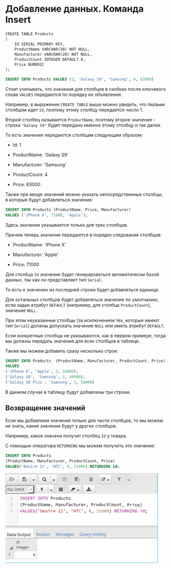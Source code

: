 # Добавление данных. Команда Insert


```
CREATE TABLE Products
(
    Id SERIAL PRIMARY KEY,
    ProductName VARCHAR(30) NOT NULL,
    Manufacturer VARCHAR(20) NOT NULL,
    ProductCount INTEGER DEFAULT 0,
    Price NUMERIC
);

```


```sql
INSERT INTO Products VALUES (1, 'Galaxy S9', 'Samsung', 4, 63000)

```

Стоит учитывать, что значения для столбцов в скобках после ключевого слова `VALUES` передаются по порядку их объявления. 

Например, в выражении `CREATE TABLE` выше можно увидеть, что первым столбцом идет `Id`, поэтому этому столбцу передается число 1. 

Второй столбец называется `ProductName`, поэтому второе значение - строка `"Galaxy S9"` будет передано именно этому столбцу и так далее. 

То есть значения передаются столбцам следующим образом:

* Id: 1

* ProductName: 'Galaxy S9'

* Manufacturer: 'Samsung'

* ProductCount: 4

* Price: 63000

Также при вводе значений можно указать непосредственные столбцы, в которые будут добавляться значения:

```sql
INSERT INTO Products (ProductName, Price, Manufacturer) 
VALUES ('iPhone X', 71000, 'Apple');

```


Здесь значение указывается только для трех столбцов. 

Причем теперь значения передаются в порядке следования столбцов:

* ProductName: 'iPhone X'

* Manufacturer: 'Apple'

* Price: 71000

Для столбца `Id` значение будет генерироваться автоматически базой данных, так как он представляет тип `Serial`. 

То есть к значению из последней строки будет добавляться единица.

Для остальных столбцов будет добавляться значение по умолчанию, если задан атрибут `DEFAULT` (например, для столбца `ProductCount`), значение `NULL`. 

При этом неуказанные столбцы (за исключением тех, которые имеют тип `Serial`) должны допускать значение `NULL` или иметь атрибут `DEFAULT`.

Если конкретные столбцы не указываются, как в первом примере, тогда мы должны передать значения для всех столбцов в таблице.

Также мы можем добавить сразу несколько строк:

```sql
INSERT INTO Products  (ProductName, Manufacturer, ProductCount, Price)
VALUES
('iPhone 6', 'Apple', 3, 36000),
('Galaxy S8', 'Samsung', 2, 46000),
('Galaxy S8 Plus', 'Samsung', 1, 56000)

```

В данном случае в таблицу будут добавлены три строки.

## Возвращение значений

Если мы добавляем значения только для части столбцов, то мы можем не знать, какие значения будут у других столбцов. 

Например, какое значени получит столбец `Id` у товара. 

С помощью оператора `RETURNING` мы можем получить это значение:

```sql
INSERT INTO Products 
(ProductName, Manufacturer, ProductCount, Price) 
VALUES('Desire 12', 'HTC', 8, 21000) RETURNING id;
```

![alt text](img/image-15.png)